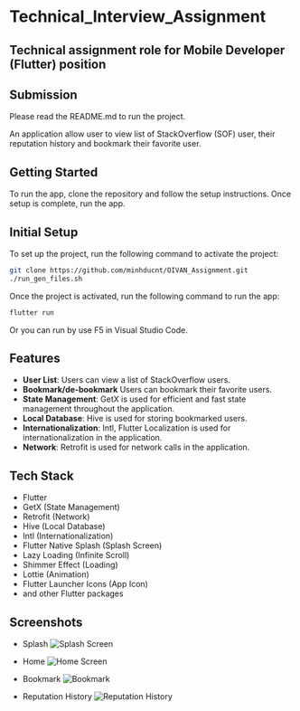 # Technical_Interview_Assignment

## Technical assignment role for Mobile Developer (Flutter) position

## Submission

Please read the README.md to run the project.

An application allow user to view list of StackOverflow (SOF) user, their reputation history and bookmark their favorite user.

## Getting Started

To run the app, clone the repository and follow the setup instructions. Once setup is complete, run the app.

## Initial Setup

To set up the project, run the following command to activate the project:

```bash
git clone https://github.com/minhducnt/OIVAN_Assignment.git
./run_gen_files.sh
```

Once the project is activated, run the following command to run the app:

```bash
flutter run
```

Or you can run by use F5 in Visual Studio Code.

## Features

- **User List**: Users can view a list of StackOverflow users.
- **Bookmark/de-bookmark** Users can bookmark their favorite users.
- **State Management**: GetX is used for efficient and fast state management throughout the application.
- **Local Database**: Hive is used for storing bookmarked users.
- **Internationalization**: Intl, Flutter Localization is used for internationalization in the application.
- **Network**: Retrofit is used for network calls in the application.

## Tech Stack

- Flutter
- GetX (State Management)
- Retrofit (Network)
- Hive (Local Database)
- Intl (Internationalization)
- Flutter Native Splash (Splash Screen)
- Lazy Loading (Infinite Scroll)
- Shimmer Effect (Loading)
- Lottie (Animation)
- Flutter Launcher Icons (App Icon)
- and other Flutter packages

## Screenshots

- Splash
  ![Splash Screen](screenshots/splash_screen.jpg)

- Home
  ![Home Screen](screenshots/dashboard_screen.jpg)

- Bookmark
  ![Bookmark](screenshots/bookmark_screen.jpg)

- Reputation History
  ![Reputation History](screenshots/reputation_screen.jpg)
